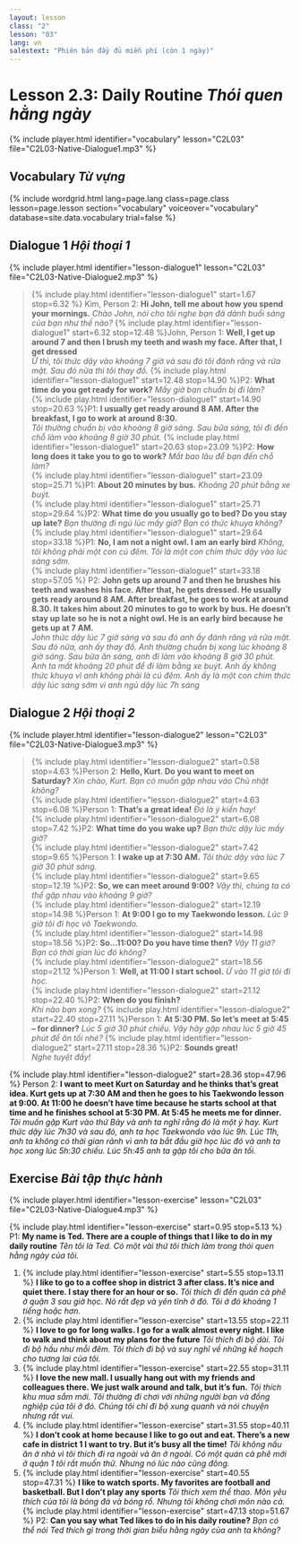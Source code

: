```yaml
---
layout: lesson
class: "2"
lesson: "03"
lang: vn
salestext: "Phiên bản đầy đủ miễn phí (còn 1 ngày)"
---
```



# Lesson 2.3: Daily Routine *Thói quen hằng ngày*
{% include player.html identifier="vocabulary" lesson="C2L03" file="C2L03-Native-Dialogue1.mp3" %}


## Vocabulary *Từ vựng*

{% include wordgrid.html lang=page.lang
		class=page.class 
		lesson=page.lesson 
		section="vocabulary"
		voiceover="vocabulary"
		database=site.data.vocabulary 
		trial=false %}



## Dialogue 1 *Hội thoại 1*
{% include player.html identifier="lesson-dialogue1" lesson="C2L03" file="C2L03-Native-Dialogue2.mp3" %}

> {% include play.html identifier="lesson-dialogue1" start=1.67 stop=6.32 %} Kim, Person 2: **Hi John, tell me about how you spend your mornings.**
*Chào John, nói cho tôi nghe bạn đã dành buổi sáng của bạn như thế nào?*
>  {% include play.html identifier="lesson-dialogue1" start=6.32 stop=12.48 %}John, Person 1: **Well, I get up around 7 and then I brush my teeth and wash my face. After that, I get dressed**   
*Ừ thì, tôi thức dậy vào khoảng 7 giờ và sau đó tôi đánh răng và rửa mặt. Sau đó nữa thì tôi thay đồ.*
>  {% include play.html identifier="lesson-dialogue1" start=12.48 stop=14.90 %}P2: **What time do you get ready for work?** 
*Mấy giờ bạn chuẩn bị đi làm?*  
>  {% include play.html identifier="lesson-dialogue1" start=14.90 stop=20.63 %}P1: **I usually get ready around 8 AM. After the breakfast, I go to work at around 8:30.**  
*Tôi thường chuẩn bị vào khoảng 8 giờ sáng. Sau bữa sáng, tôi đi đến chỗ làm vào khoảng 8 giờ 30 phút.* 
>  {% include play.html identifier="lesson-dialogue1" start=20.63 stop=23.09 %}P2: **How long does it take you to go to work?**
*Mất bao lâu để bạn đến chỗ làm?*   
>  {% include play.html identifier="lesson-dialogue1" start=23.09 stop=25.71 %}P1: **About 20 minutes by bus.**
*Khoảng 20 phút bằng xe buýt.*   
>  {% include play.html identifier="lesson-dialogue1" start=25.71 stop=29.64 %}P2: **What time do you usually go to bed? Do you stay up late?**
*Bạn thường đi ngủ lúc mấy giờ? Bạn có thức khuya không?*   
>  {% include play.html identifier="lesson-dialogue1" start=29.64 stop=33.18 %}P1: **No, I am not a night owl. I am an early bird**
*Không, tôi không phải một con cú đêm. Tôi là một con chim thức dậy vào lúc sáng sớm.*   
>  {% include play.html identifier="lesson-dialogue1" start=33.18 stop=57.05 %} P2: **John gets up around 7 and then he brushes his teeth and washes his face. After that, he gets dressed. He usually gets ready around 8 AM. After breakfast, he goes to work at around 8.30. It takes him about 20 minutes to go to work by bus. He doesn’t stay up late so he is not a night owl. He is an early bird because he gets up at 7 AM.**  
*John thức dậy lúc 7 giờ sáng và sau đó anh ấy đánh răng và rửa  mặt. Sau đó nữa, anh ấy thay đồ. Anh thường chuẩn bị xong lúc khoảng 8 giờ sáng. Sau bữa ăn sáng, anh đi làm vào khoảng 8 giờ 30 phút. Anh ta mất khoảng 20 phút để đi làm bằng xe buýt. Anh ấy không thức khuya vì anh không phải là cú đêm. Anh ấy là một con chim thức dậy lúc sáng sớm vì anh ngủ dậy lúc 7h sáng*

 
## Dialogue 2 *Hội thoại 2*

{% include player.html identifier="lesson-dialogue2" lesson="C2L03" file="C2L03-Native-Dialogue3.mp3" %}


> {% include play.html identifier="lesson-dialogue2" start=0.58 stop=4.63 %}Person 2: **Hello, Kurt. Do you want to meet on Saturday?**
*Xin chào, Kurt. Bạn có muốn gặp nhau vào Chủ nhật không?*  
> {% include play.html identifier="lesson-dialogue2" start=4.63 stop=6.08 %}Person 1: **That’s a great idea!**
*Đó là ý kiến hay!*   
> {% include play.html identifier="lesson-dialogue2" start=6.08 stop=7.42 %}P2: **What time do you wake up?**
*Bạn thức dậy lúc mấy giờ?*   
> {% include play.html identifier="lesson-dialogue2" start=7.42 stop=9.65 %}Person 1: **I wake up at 7:30 AM.**
*Tôi thức dậy vào lúc 7 giờ 30 phút sáng.*   
> {% include play.html identifier="lesson-dialogue2" start=9.65 stop=12.19 %}P2: **So, we can meet around 9:00?**
*Vậy thì, chúng ta có thể gặp nhau vào khoảng 9 giờ?*   
> {% include play.html identifier="lesson-dialogue2" start=12.19 stop=14.98 %}Person 1: **At 9:00 I go to my Taekwondo lesson.**
*Lúc 9 giờ tôi đi học võ Taekwondo.*   
> {% include play.html identifier="lesson-dialogue2" start=14.98 stop=18.56 %}P2: **So…11:00? Do you have time then?** 
*Vậy 11 giờ? Bạn có thời gian lúc đó không?*  
> {% include play.html identifier="lesson-dialogue2" start=18.56 stop=21.12 %}Person 1: **Well, at 11:00 I start school.** 
*Ừ vào 11 giờ tôi đi học.*  
> {% include play.html identifier="lesson-dialogue2" start=21.12 stop=22.40 %}P2: **When do you finish?**  
*Khi nào bạn xong?* 
> {% include play.html identifier="lesson-dialogue2" start=22.40 stop=27.11 %}Person 1: **At 5:30 PM. So let’s meet at 5:45 – for dinner?** 
*Lúc 5 giờ 30 phút chiều. Vậy hãy gặp nhau lúc 5 giờ 45 phút để ăn tối nhé?* 
> {% include play.html identifier="lesson-dialogue2" start=27.11 stop=28.36 %}P2: **Sounds great!**  
*Nghe tuyệt đấy!*

{% include play.html identifier="lesson-dialogue2" start=28.36 stop=47.96 %} Person 2: **I want to meet Kurt on Saturday and he thinks that’s great idea. Kurt gets up at 7:30 AM and then he goes to his Taekwondo lesson at 9:00. At 11:00 he doesn’t have time because he starts school at that time and he finishes school at 5:30 PM. At 5:45 he meets me for dinner.**
*Tôi muốn gặp Kurt vào thứ Bảy và anh ta nghĩ rằng đó là một ý hay. Kurt thức dậy lúc 7h30 và sau đó, anh ta học Taekwondo vào lúc 9h. Lúc 11h, anh ta không có thời gian rảnh vì anh ta bắt đầu giờ học lúc đó và anh ta học xong lúc 5h:30 chiều. Lúc 5h:45 anh ta gặp tôi cho bữa ăn tối.*

## Exercise *Bài tập thực hành*

{% include player.html identifier="lesson-exercise" lesson="C2L03" file="C2L03-Native-Dialogue4.mp3" %}


{% include play.html identifier="lesson-exercise" start=0.95 stop=5.13 %} P1: **My name is Ted. There are a couple of things that I like to do in my daily routine**
*Tên tôi là Ted. Có một vài thứ tôi thích làm trong thói quen hằng ngày của tôi.*
1. {% include play.html identifier="lesson-exercise" start=5.55 stop=13.11 %} **I like to go to a coffee shop in district 3 after class. It’s nice and quiet there. I stay there for an hour or so.**
*Tôi thích đi đến quán cà phê ở quận 3 sau giờ học. Nó rất đẹp và yên tĩnh ở đó. Tôi ở đó khoảng 1 tiếng hoặc hơn.*
2. {% include play.html identifier="lesson-exercise" start=13.55 stop=22.11 %} **I love to go for long walks. I go for a walk almost every night. I like to walk and think about my plans for the future**
*Tôi thích đi bộ dài. Tôi đi bộ hầu như mỗi đêm. Tôi thích đi bộ và suy nghĩ về những kế hoạch cho tương lai của tôi.*
3. {% include play.html identifier="lesson-exercise" start=22.55 stop=31.11 %} **I love the new mall. I usually hang out with my friends and colleagues there. We just walk around and talk, but it’s fun.**
*Tôi thích khu mua sắm mới. Tôi thường đi chơi với những người bạn và đồng nghiệp của tôi ở đó. Chúng tôi chỉ đi bộ xung quanh và nói chuyện nhưng rất vui.*
4. {% include play.html identifier="lesson-exercise" start=31.55 stop=40.11 %} **I don’t cook at home because I like to go out and eat. There’s a new cafe in district 1 I want to try. But it’s busy all the time!**
*Tôi không nấu ăn ở nhà vì tôi thích đi ra ngoài và ăn ở ngoài. Có một quán cà phê mới ở quận 1 tôi rất muốn thử. Nhưng nó lúc nào cũng đông.*
5. {% include play.html identifier="lesson-exercise" start=40.55 stop=47.31 %} **I like to watch sports. My favorites are football and basketball. But I don’t play any sports**
*Tôi thích xem thể thao. Môn yêu thích của tôi là bóng đá và bóng rổ. Nhưng tôi không chơi môn nào cả.*
{% include play.html identifier="lesson-exercise" start=47.13 stop=51.67 %} P2: **Can you say what Ted likes to do in his daily routine?**
*Bạn có thể nói Ted thích gì trong thời gian biểu hằng ngày của anh ta không?*
